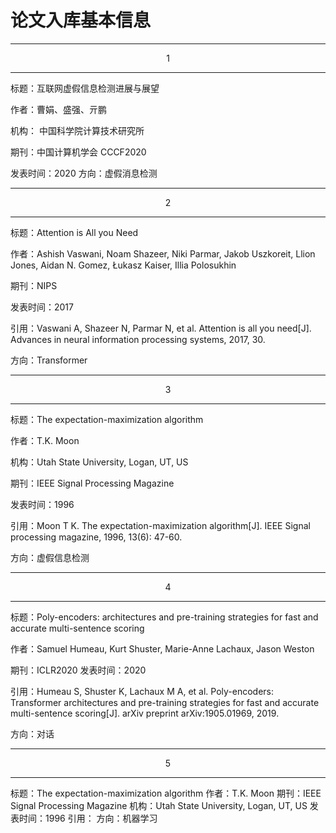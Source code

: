 # 论文入库基本信息

---
<center>1</center>

---

标题：互联网虚假信息检测进展与展望

作者：曹娟、盛强、亓鹏

机构： 中国科学院计算技术研究所

期刊：中国计算机学会 CCCF2020

发表时间：2020
方向：虚假消息检测

---
<center>2</center>

---

标题：Attention is All you Need

作者：Ashish Vaswani, Noam Shazeer, Niki Parmar, Jakob Uszkoreit, Llion Jones, Aidan N. Gomez, Łukasz Kaiser, Illia Polosukhin

期刊：NIPS

发表时间：2017

引用：Vaswani A, Shazeer N, Parmar N, et al. Attention is all you need[J]. Advances in neural information processing systems, 2017, 30.

方向：Transformer


---
<center>3</center>

---


标题：The expectation-maximization algorithm

作者：T.K. Moon

机构：Utah State University, Logan, UT, US

期刊：IEEE Signal Processing Magazine

发表时间：1996

引用：Moon T K. The expectation-maximization algorithm[J]. IEEE Signal processing magazine, 1996, 13(6): 47-60.


方向：虚假信息检测

---
<center>4</center>

---


标题：Poly-encoders: architectures and pre-training strategies for fast and accurate multi-sentence scoring

作者：Samuel Humeau, Kurt Shuster, Marie-Anne Lachaux, Jason Weston

期刊：ICLR2020
发表时间：2020

引用：Humeau S, Shuster K, Lachaux M A, et al. Poly-encoders: Transformer architectures and pre-training strategies for fast and accurate multi-sentence scoring[J]. arXiv preprint arXiv:1905.01969, 2019.

方向：对话

---
<center>5</center>

---
标题：The expectation-maximization algorithm
作者：T.K. Moon
期刊：IEEE Signal Processing Magazine
机构：Utah State University, Logan, UT, US
发表时间：1996
引用：
方向：机器学习

